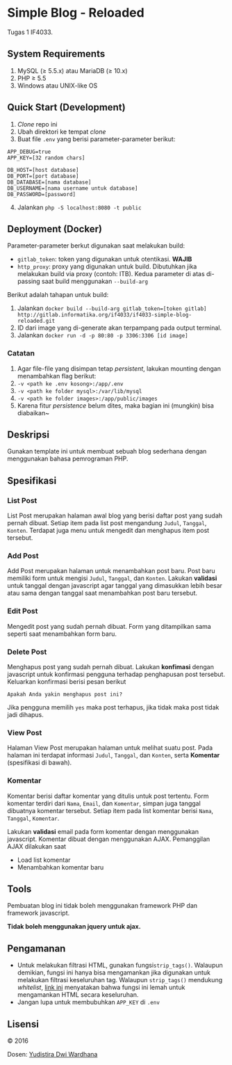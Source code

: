 # Simple Blog - Reloaded

Tugas 1 IF4033.

## System Requirements
1. MySQL (&ge; 5.5.x) atau MariaDB (&ge; 10.x)
2. PHP &ge; 5.5
3. Windows atau UNIX-like OS

## Quick Start (Development)
1. *Clone* repo ini
2. Ubah direktori ke tempat *clone*
3. Buat file `.env` yang berisi parameter-parameter berikut:

```
APP_DEBUG=true
APP_KEY=[32 random chars]

DB_HOST=[host database]
DB_PORT=[port database]
DB_DATABASE=[nama database]
DB_USERNAME=[nama username untuk database]
DB_PASSWORD=[password]
```

4. Jalankan `php -S localhost:8080 -t public`

## Deployment (Docker)
Parameter-parameter berkut digunakan saat melakukan build:
* `gitlab_token`: token yang digunakan untuk otentikasi. **WAJIB**
* `http_proxy`: proxy yang digunakan untuk build. Dibutuhkan jika melakukan build via proxy (contoh: ITB).
Kedua parameter di atas di-passing saat build menggunakan `--build-arg`

Berikut adalah tahapan untuk build:
1. Jalankan `docker build --build-arg gitlab_token=[token gitlab] http://gitlab.informatika.org/if4033/if4033-simple-blog-reloaded.git`
2. ID dari image yang di-generate akan terpampang pada output terminal.
3. Jalankan `docker run -d -p 80:80 -p 3306:3306 [id image]`

### Catatan
1. Agar file-file yang disimpan tetap *persistent*, lakukan mounting dengan menambahkan flag berikut:
  1. `-v <path ke .env kosong>:/app/.env`
  2. `-v <path ke folder mysql>:/var/lib/mysql`
  3. `-v <path ke folder images>:/app/public/images`
2. Karena fitur *persistence* belum dites, maka bagian ini (mungkin) bisa diabaikan~

## Deskripsi

Gunakan template ini untuk membuat sebuah blog sederhana dengan menggunakan bahasa pemrograman PHP.

## Spesifikasi

### List Post

List Post merupakan halaman awal blog yang berisi daftar post yang sudah pernah dibuat. Setiap item pada list post mengandung `Judul`, `Tanggal`, `Konten`. Terdapat juga menu untuk mengedit dan menghapus item post tersebut.

### Add Post

Add Post merupakan halaman untuk menambahkan post baru.  Post baru memiliki form untuk mengisi `Judul`, `Tanggal`, dan `Konten`. Lakukan **validasi** untuk tanggal dengan javascript agar tanggal yang dimasukkan lebih besar atau sama dengan tanggal saat menambahkan post baru tersebut.

### Edit Post

Mengedit post yang sudah pernah dibuat. Form yang ditampilkan sama seperti saat menambahkan form baru.

### Delete Post

Menghapus post yang sudah pernah dibuat. Lakukan **konfimasi** dengan javascript untuk konfirmasi pengguna terhadap penghapusan post tersebut. Keluarkan konfirmasi berisi pesan berikut

    Apakah Anda yakin menghapus post ini?

Jika pengguna memilih `yes` maka post terhapus, jika tidak maka post tidak jadi dihapus.

### View Post

Halaman View Post merupakan halaman untuk melihat suatu post. Pada halaman ini terdapat informasi `Judul`, `Tanggal`, dan `Konten`, serta **Komentar** (spesifikasi di bawah).

### Komentar

Komentar berisi daftar komentar yang ditulis untuk post tertentu. Form komentar terdiri dari `Nama`, `Email`, dan `Komentar`, simpan juga tanggal dibuatnya komentar tersebut. Setiap item pada list komentar berisi `Nama`, `Tanggal`, `Komentar`.

Lakukan **validasi** email pada form komentar dengan menggunakan javascript. Komentar dibuat dengan menggunakan AJAX. Pemanggilan AJAX dilakukan saat

- Load list komentar
- Menambahkan komentar baru

## Tools

Pembuatan blog ini tidak boleh menggunakan framework PHP dan framework javascript.

**Tidak boleh menggunakan jquery untuk ajax.**

## Pengamanan
* Untuk melakukan filtrasi HTML, gunakan fungsi`strip_tags()`. Walaupun demikian, fungsi ini hanya bisa mengamankan jika digunakan untuk melakukan filtrasi keseluruhan tag. Walaupun `strip_tags()` mendukung *whitelist*, [link ini](http://php.net/manual/en/function.strip-tags.php#118183) menyatakan bahwa fungsi ini lemah untuk mengamankan HTML secara keseluruhan.
* Jangan lupa untuk membubuhkan `APP_KEY` di `.env`


## Lisensi

&copy; 2016

Dosen: [Yudistira Dwi Wardhana](http://github.com/yudis)